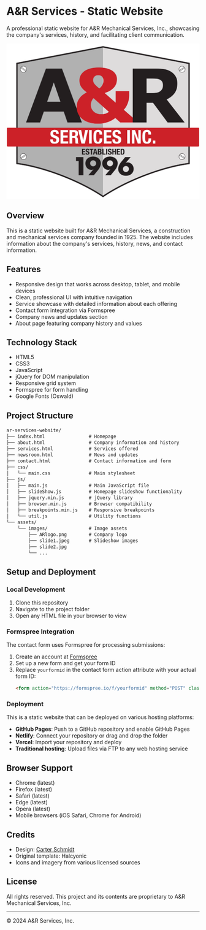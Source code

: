 # A&R Services - Static Website

A professional static website for A&R Mechanical Services, Inc., showcasing the company's services, history, and facilitating client communication.

![A&R Services Logo](assets/images/ARlogo.png)

## Overview

This is a static website built for A&R Mechanical Services, a construction and mechanical services company founded in 1925. The website includes information about the company's services, history, news, and contact information.

## Features

- Responsive design that works across desktop, tablet, and mobile devices
- Clean, professional UI with intuitive navigation
- Service showcase with detailed information about each offering
- Contact form integration via Formspree
- Company news and updates section
- About page featuring company history and values

## Technology Stack

- HTML5
- CSS3
- JavaScript
- jQuery for DOM manipulation
- Responsive grid system
- Formspree for form handling
- Google Fonts (Oswald)

## Project Structure

```
ar-services-website/
├── index.html                # Homepage
├── about.html                # Company information and history
├── services.html             # Services offered
├── newsroom.html             # News and updates
├── contact.html              # Contact information and form
├── css/
│   └── main.css              # Main stylesheet
├── js/
│   ├── main.js               # Main JavaScript file
│   ├── slideShow.js          # Homepage slideshow functionality
│   ├── jquery.min.js         # jQuery library
│   ├── browser.min.js        # Browser compatibility
│   ├── breakpoints.min.js    # Responsive breakpoints
│   └── util.js               # Utility functions
└── assets/
    └── images/               # Image assets
        ├── ARlogo.png        # Company logo
        ├── slide1.jpeg       # Slideshow images
        ├── slide2.jpg
        └── ...
```

## Setup and Deployment

### Local Development

1. Clone this repository
2. Navigate to the project folder
3. Open any HTML file in your browser to view

### Formspree Integration

The contact form uses Formspree for processing submissions:

1. Create an account at [Formspree](https://formspree.io/)
2. Set up a new form and get your form ID
3. Replace `yourformid` in the contact form action attribute with your actual form ID:
   ```html
   <form action="https://formspree.io/f/yourformid" method="POST" class="contact-form">
   ```

### Deployment

This is a static website that can be deployed on various hosting platforms:

- **GitHub Pages**: Push to a GitHub repository and enable GitHub Pages
- **Netlify**: Connect your repository or drag and drop the folder
- **Vercel**: Import your repository and deploy
- **Traditional hosting**: Upload files via FTP to any web hosting service

## Browser Support

- Chrome (latest)
- Firefox (latest)
- Safari (latest)
- Edge (latest)
- Opera (latest)
- Mobile browsers (iOS Safari, Chrome for Android)

## Credits

- Design: [Carter Schmidt](https://www.linkedin.com/in/carter-schmidt-242a99259/)
- Original template: Halcyonic
- Icons and imagery from various licensed sources

## License

All rights reserved. This project and its contents are proprietary to A&R Mechanical Services, Inc.

---

© 2024 A&R Services, Inc.
